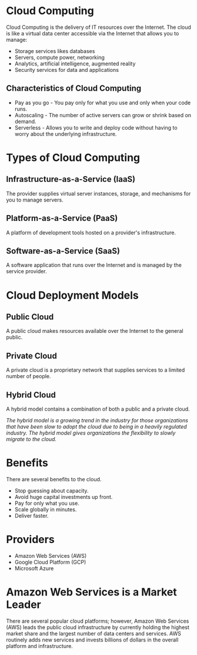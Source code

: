 # Cloud Computing
Cloud Computing is the delivery of IT resources over the Internet. The cloud is like a virtual data center accessible via the Internet that allows you to manage:

- Storage services likes databases
- Servers, compute power, networking
- Analytics, artificial intelligence, augmented reality
- Security services for data and applications

## Characteristics of Cloud Computing
- Pay as you go - You pay only for what you use and only when your code runs.
- Autoscaling - The number of active servers can grow or shrink based on demand.
- Serverless - Allows you to write and deploy code without having to worry about the underlying infrastructure.

# Types of Cloud Computing
## Infrastructure-as-a-Service (IaaS)
The provider supplies virtual server instances, storage, and mechanisms for you to manage servers.

## Platform-as-a-Service (PaaS)
A platform of development tools hosted on a provider's infrastructure.

## Software-as-a-Service (SaaS)
A software application that runs over the Internet and is managed by the service provider.

# Cloud Deployment Models

## Public Cloud
A public cloud makes resources available over the Internet to the general public.
## Private Cloud
A private cloud is a proprietary network that supplies services to a limited number of people.
## Hybrid Cloud
A hybrid model contains a combination of both a public and a private cloud.

*The hybrid model is a growing trend in the industry for those organizations that have been slow to adopt the cloud due to being in a heavily regulated industry. The hybrid model gives organizations the flexibility to slowly migrate to the cloud.*

# Benefits
There are several benefits to the cloud.

- Stop guessing about capacity.
- Avoid huge capital investments up front.
- Pay for only what you use.
- Scale globally in minutes.
- Deliver faster.

# Providers
- Amazon Web Services (AWS)
- Google Cloud Platform (GCP)
- Microsoft Azure

# Amazon Web Services is a Market Leader
There are several popular cloud platforms; however, Amazon Web Services (AWS) leads the public cloud infrastructure by currently holding the highest market share and the largest number of data centers and services. AWS routinely adds new services and invests billions of dollars in the overall platform and infrastructure.

